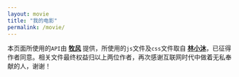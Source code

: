 ```yaml
---
layout: movie
title: "我的电影"
permalink: /movie/
---
```


本页面所使用的`API`由 [**牧风**](https://mufeng.me/post/have-seen-the-film)  提供，所使用的`js`文件及`css`文件取自 [**林小沐**](https://immmmm.com/movie)，已征得作者同意。相关文件最终权益归以上两位作者，再次感谢互联网时代中做着无私奉献的人，谢谢！

